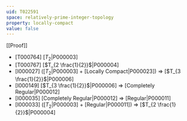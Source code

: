 ```yaml
---
uid: T022591
space: relatively-prime-integer-topology
property: locally-compact
value: false
---
```

[[Proof]]

* [T000764] [$T_2$|P000003]
* [T000767] [$T_{2 \frac{1}{2}}$|P000004]
* [I000027] ([$T_2$|P000003] + [Locally Compact|P000023]) => [$T_{3 \frac{1}{2}}$|P000006]
* [I000149] [$T_{3 \frac{1}{2}}$|P000006] => [Completely Regular|P000012]
* [I000035] [Completely Regular|P000012] => [Regular|P000011]
* [I000033] ([$T_2$|P000003] + [Regular|P000011]) => [$T_{2 \frac{1}{2}}$|P000004]

